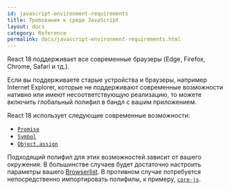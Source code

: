 ```yaml
---
id: javascript-environment-requirements
title: Требования к среде JavaScript
layout: docs
category: Reference
permalink: docs/javascript-environment-requirements.html
---
```


React 18 поддерживает все современные браузеры (Edge, Firefox, Chrome, Safari и тд.).

Если вы поддерживаете старые устройства и браузеры, например Internet Explorer, которые не поддерживают современные возможности нативно или имеют несоответствующую реализацию, то можете включить глобальный полифил в бандл с вашим приложением.

React 18 использует следующие современные возможности:
- [`Promise`](https://developer.mozilla.org/ru/docs/Web/JavaScript/Reference/Global_Objects/Promise)
- [`Symbol`](https://developer.mozilla.org/ru/docs/Web/JavaScript/Reference/Global_Objects/Symbol)
- [`Object.assign`](https://developer.mozilla.org/ru/docs/Web/JavaScript/Reference/Global_Objects/Object/assign)

Подходящий полифил для этих возможностей зависит от вашего окружения. В большинстве случаев будет достаточно настроить параметры вашего [Browserlist](https://github.com/browserslist/browserslist). В противном случае потребуется непосредственно импортировать полифилы, к примеру, [`core-js`](https://github.com/zloirock/core-js).
